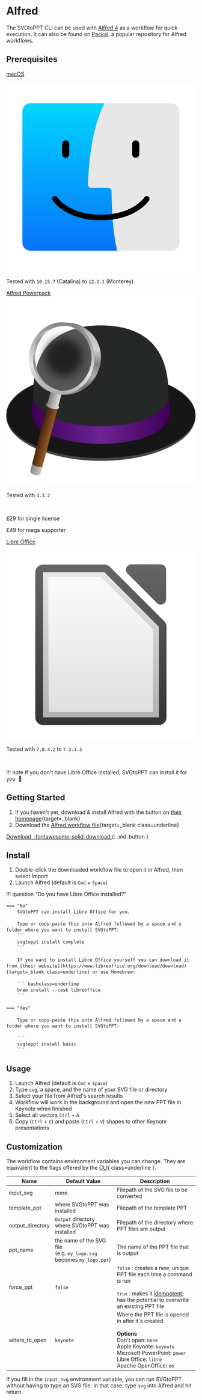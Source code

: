 # Alfred

The SVGtoPPT CLI can be used with [Alfred 4](https://www.alfredapp.com/) as a workflow for quick execution. It can also be found on [Packal](http://www.packal.org/workflow/svgtoppt), a popular repository for Alfred workflows.

## Prerequisites

<div class="row center icons three-column">
  <div>
    <a target="_blank" href="https://www.apple.com/macos">
      <p>
        macOS
      </p>
      <img src="/img/mac-os-icon.svg" alt="macOS icon" title="macOS icon"/>
    </a>
    <p>Tested with <code>10.15.7</code> (Catalina) to <code>12.2.1</code> (Monterey)</p>
  </div>
  <div>
    <a target="_blank" href="https://www.alfredapp.com/powerpack">
      Alfred Powerpack
      <img src="/img/alfred-icon.svg" class="center" alt="Alfred icon" title="Alfred icon"/>
    </a>
    <p>Tested with <code>4.3.2</code></p>
    <br>
    <p>£29 for single license</p>
    <p>£49 for mega supporter</p>
  </div>
  <div>
    <a target="_blank" href="https://www.libreoffice.org/download/download">
      <p>
        Libre Office
      </p>
      <img src="/img/libre-office-icon.svg" alt="macOS icon" title="macOS icon"/>
    </a>
    <p>Tested with <code>7.0.4.2</code> to <code>7.3.1.3</code></p>
    <br>
  </div>
</div>

!!! note
    If you don't have Libre Office installed, SVGtoPPT can install it for you&nbsp; :slightly_smiling_face:

## Getting Started

1. If you haven't yet, download & install Alfred with the button on [their homepage](https://www.alfredapp.com/){target=_blank}
2. Download the [Alfred workflow file](https://github.com/SVGtoPPT/svgtoppt-alfred/blob/main/SVGtoPPT.alfredworkflow){target=_blank class=underline}

[Download&nbsp; :fontawesome-solid-download:](https://github.com/SVGtoPPT/svgtoppt-alfred/raw/main/SVGtoPPT.alfredworkflow){: .md-button }

## Install

1. Double-click the downloaded workflow file to open it in Alfred, then select Import
2. Launch Alfred (default is `Cmd` + `Space`)

!!! question "Do you have Libre Office installed?"

    === "No"
        SVGtoPPT can install Libre Office for you.

        Type or copy-paste this into Alfred followed by a space and a folder where you want to install SVGtoPPT:
        ```
        svgtoppt install complete
        ```

        If you want to install Libre Office yourself you can download it from [their website](https://www.libreoffice.org/download/download){target=_blank class=underline} or use Homebrew:

        ``` bashclass=underline
        brew install --cask libreoffice
        ```

    === "Yes"

        Type or copy-paste this into Alfred followed by a space and a folder where you want to install SVGtoPPT:

        ```
        svgtoppt install basic
        ```

## Usage

1. Launch Alfred (default is `Cmd` + `Space`)
2. Type `svg`, a space, and the name of your SVG file or directory
3. Select your file from Alfred's search results
4. Workflow will work in the background and open the new PPT file in Keynote when finished
5. Select all vectors `Ctrl` + `A`
6. Copy (`Ctrl` + `C`) and paste (`Ctrl` + `V`) shapes to other Keynote presentations

## Customization

The workflow contains environment variables you can change. They are equivalent to the flags offered by the [CLI](/cli/#flags){ class=underline }.

| Name | Default Value | Description |
|--|--|--|
| input_svg | none | Filepath of the SVG file to be converted |
| template_ppt | where SVGtoPPT was installed | Filepath of the template PPT |
| output_directory | `Output` directory where SVGtoPPT was installed | Filepath of the directory where PPT files are output |
| ppt_name | the name of the SVG file<br>(e.g. `my_logo.svg` becomes `my_logo.ppt`) | The name of the PPT file that is output |
| force_ppt | `false` | `false` : creates a new, unique PPT file each time a command is run<br><br>`true` : makes it [idempotent](https://mortoray.com/2014/09/05/what-is-an-idempotent-function/); has the potential to overwrite an existing PPT file |
| where_to_open | `keynote` | Where the PPT file is opened in after it's created<br><br>**Options**<br>Don't open: `none`<br> Apple Keynote: `keynote`<br>Microsoft PowerPoint: `power`<br>Libre Office: `libre`<br>Apache OpenOffice: `oo` |

If you fill in the `input_svg` environment variable, you can run SVGtoPPT without having to type an SVG file. In that case, type `svg` into Alfred and hit return.
